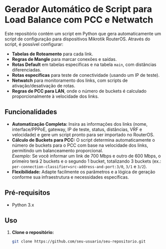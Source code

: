 # Gerador Automático de Script para Load Balance com PCC e Netwatch

Este repositório contém um script em Python que gera automaticamente um script de configuração para dispositivos Mikrotik RouterOS. Através do script, é possível configurar:

- **Tabelas de Roteamento** para cada link.
- **Regras de Mangle** para marcar conexões e saídas.
- **Rotas Default** em tabelas específicas e na tabela `main`, com distâncias diferenciadas.
- **Rotas específicas** para teste de conectividade (usando um IP de teste).
- **Netwatch** para monitoramento dos links, com scripts de ativação/desativação de rotas.
- **Regras de PCC para LAN**, onde o número de buckets é calculado proporcionalmente à velocidade dos links.

## Funcionalidades

- **Automatização Completa:** Insira as informações dos links (nome, interface/PPPoE, gateway, IP de teste, status, distâncias, VRF e velocidade) e gere um script pronto para ser importado no RouterOS.
- **Cálculo de Buckets para PCC:** O script determina automaticamente o número de buckets para o PCC com base na velocidade dos links, permitindo um balanceamento proporcional.  
  _Exemplo:_ Se você informar um link de 700 Mbps e outro de 600 Mbps, o primeiro terá 2 buckets e o segundo 1 bucket, totalizando 3 buckets (ex.: `per-connection-classifier=src-address-and-port:3/0`, `3/1` e `3/2`).
- **Flexibilidade:** Adapte facilmente os parâmetros e a lógica de geração conforme sua infraestrutura e necessidades específicas.

## Pré-requisitos

- Python 3.x

## Uso

1. **Clone o repositório:**

   ```bash
   git clone https://github.com/seu-usuario/seu-repositorio.git
